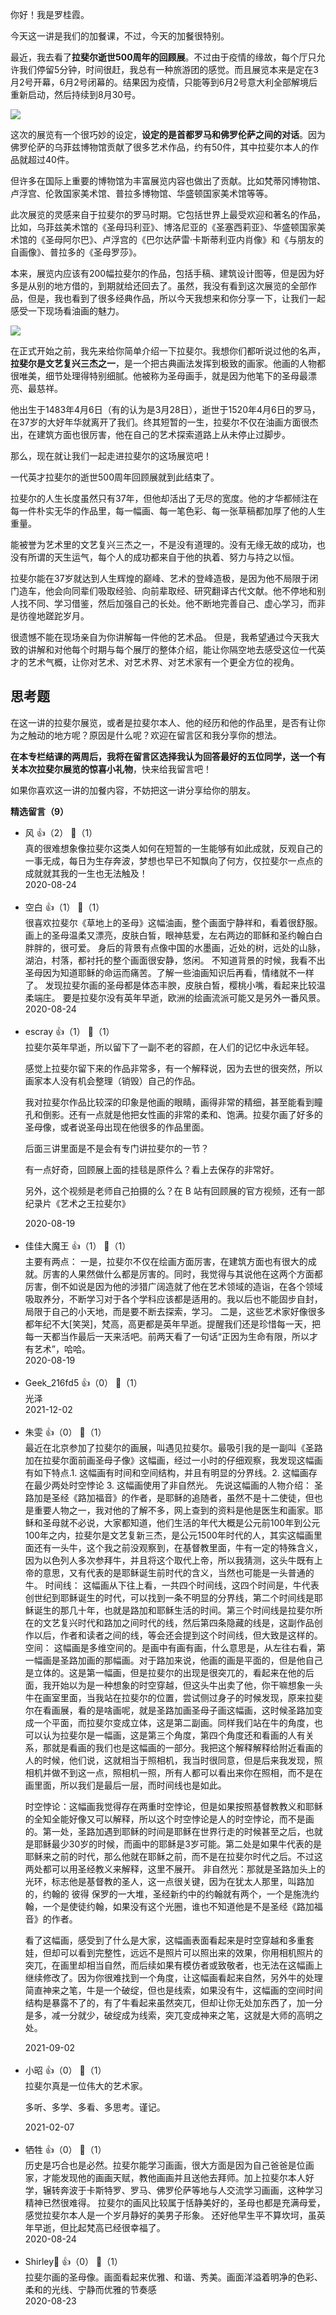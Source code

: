 你好！我是罗桂霞。

今天这一讲是我们的加餐课，不过，今天的加餐很特别。

最近，我去看了**拉斐尔逝世500周年的回顾展**。不过由于疫情的缘故，每个厅只允许我们停留5分钟，时间很赶，我总有一种旅游团的感觉。而且展览本来是定在3月2号开幕，6月2号闭幕的。结果因为疫情，只能等到6月2号意大利全部解境后重新启动，然后持续到8月30号。

![](https://static001.geekbang.org/resource/image/73/3b/736423d743a8d5640010888e0cdcf83b.jpg?wh=1142%2A521)

这次的展览有一个很巧妙的设定，**设定的是首都罗马和佛罗伦萨之间的对话**。因为佛罗伦萨的乌菲兹博物馆贡献了很多艺术作品，约有50件，其中拉斐尔本人的作品就超过40件。

但许多在国际上重要的博物馆为丰富展览内容也做出了贡献。比如梵蒂冈博物馆、卢浮宫、伦敦国家美术馆、普拉多博物馆、华盛顿国家美术馆等等。

此次展览的灵感来自于拉斐尔的罗马时期。它包括世界上最受欢迎和著名的作品，比如，乌菲兹美术馆的《圣母玛利亚》、博洛尼亚的《圣塞西莉亚》、华盛顿国家美术馆的《圣母阿尔巴》、卢浮宫的《巴尔达萨雷·卡斯蒂利亚内肖像》和《与朋友的自画像》、普拉多的《圣母罗莎》。

本来，展览内应该有200幅拉斐尔的作品，包括手稿、建筑设计图等，但是因为好多是从别的地方借的，到期就给还回去了。虽然，我没有看到这次展览的全部作品，但是，我也看到了很多经典作品，所以今天我想来和你分享一下，让我们一起感受一下现场看油画的魅力。

![](https://static001.geekbang.org/resource/image/79/35/79f78177d131db960f466fe62341de35.jpg?wh=1142%2A435)

在正式开始之前，我先来给你简单介绍一下拉斐尔。我想你们都听说过他的名声，**拉斐尔是文艺复兴三杰之一**，是一个把古典画法发挥到极致的画家。他画的人物都很唯美，细节处理得特别细腻。他被称为圣母画手，就是因为他笔下的圣母最漂亮、最慈祥。

他出生于1483年4月6日（有的认为是3月28日），逝世于1520年4月6日的罗马，在37岁的大好年华就离开了我们。终其短暂的一生，拉斐尔不仅在油画方面很杰出，在建筑方面也很厉害，他在自己的艺术探索道路上从未停止过脚步。

那么，现在就让我们一起走进拉斐尔的这场展览吧！

一代英才拉斐尔的逝世500周年回顾展就到此结束了。

拉斐尔的人生长度虽然只有37年，但他却活出了无尽的宽度。他的才华都倾注在每一件朴实无华的作品里，每一幅画、每一笔色彩、每一张草稿都加厚了他的人生重量。

能被誉为艺术里的文艺复兴三杰之一，不是没有道理的。没有无缘无故的成功，也没有所谓的天生运气，每个人的成功都来自于他的执着、努力与持之以恒。

拉斐尔能在37岁就达到人生辉煌的巅峰、艺术的登峰造极，是因为他不局限于闭门造车，他会向同辈们吸取经验、向前辈取经、研究翻译古代文献。他不停地和别人找不同、学习借鉴，然后加强自己的长处。他不断地完善自己、虚心学习，而非是彷徨地蹉跎岁月。

很遗憾不能在现场亲自为你讲解每一件他的艺术品。 但是，我希望通过今天我大致的讲解和对他每个时期与每个展厅的整体介绍，能让你隔空地去感受这位一代英才的艺术气概，让你对艺术、对艺术界、对艺术家有一个更全方位的视角。

## 思考题

在这一讲的拉斐尔展览，或者是拉斐尔本人、他的经历和他的作品里，是否有让你为之触动的地方呢？原因是什么呢？欢迎在留言区和我分享你的想法。

**在本专栏结课的两周后，我将在留言区选择我认为回答最好的五位同学，送一个有关本次拉斐尔展览的惊喜小礼物**，快来给我留言吧！

如果你喜欢这一讲的加餐内容，不妨把这一讲分享给你的朋友。
<div><strong>精选留言（9）</strong></div><ul>
<li><span>风</span> 👍（2） 💬（1）<div>真的很难想象像拉斐尔这类人如何在短暂的一生能够有如此成就，反观自己的一事无成，每日为生存奔波，梦想也早已不知飘向了何方，仅拉斐尔一点点的成就就其我的一生也无法触及！</div>2020-08-24</li><br/><li><span>空白</span> 👍（1） 💬（1）<div>很喜欢拉斐尔《草地上的圣母》这幅油画，整个画面宁静祥和，看着很舒服。画上的圣母温柔又漂亮，皮肤白皙，眼神慈爱，左右两边的耶稣和圣约翰白白胖胖的，很可爱。
身后的背景有点像中国的水墨画，近处的树，远处的山脉，湖泊，村落，都衬托的整个画面很安静，悠闲。
不知道背景的时候，我看不出圣母因为知道耶稣的命运而痛苦。了解一些油画知识后再看，情绪就不一样了。
发现拉斐尔画的圣母都是体态丰腴，皮肤白皙，樱桃小嘴，看起来比较温柔端庄。
要是拉斐尔没有英年早逝，欧洲的绘画流派可能又是另外一番风景。</div>2020-08-24</li><br/><li><span>escray</span> 👍（1） 💬（1）<div>拉斐尔英年早逝，所以留下了一副不老的容颜，在人们的记忆中永远年轻。

感觉上拉斐尔留下来的作品非常多，有一个解释说，因为去世的很突然，所以画家本人没有机会整理（销毁）自己的作品。

我对拉斐尔作品比较深的印象是他画的眼睛，画得非常的精细，甚至能看到瞳孔和倒影。还有一点就是他把女性画的非常的柔和、饱满。拉斐尔画了好多的圣母像，或者说圣母出现在他很多的作品里面。

后面三讲里面是不是会有专门讲拉斐尔的一节？

有一点好奇，回顾展上面的挂毯是原件么？看上去保存的非常好。

另外，这个视频是老师自己拍摄的么？在 B 站有回顾展的官方视频，还有一部纪录片《艺术之王拉斐尔》</div>2020-08-19</li><br/><li><span>佳佳大魔王</span> 👍（1） 💬（1）<div>主要有两点：
一是，拉斐尔不仅在绘画方面厉害，在建筑方面也有很大的成就。厉害的人果然做什么都是厉害的。同时，我觉得与其说他在这两个方面都厉害，倒不如说是因为他的涉猎广阔造就了他在艺术领域的造诣，在各个领域吸取养分，不断学习对于各个学科应该都是适用的。我以后也不能固步自封，局限于自己的小天地，而是要不断去探索，学习。
二是，这些艺术家好像很多都年纪不大[笑哭]，梵高，高更都是英年早逝。提醒我们还是珍惜每一天，把每一天都当作最后一天来活吧。前两天看了一句话“正因为生命有限，所以才有艺术”，哈哈。</div>2020-08-19</li><br/><li><span>Geek_216fd5</span> 👍（0） 💬（1）<div>光泽</div>2021-12-02</li><br/><li><span>朱雯</span> 👍（0） 💬（1）<div>最近在北京参加了拉斐尔的画展，叫遇见拉斐尔。最吸引我的是一副叫《圣路加在拉斐尔面前画圣母子像》这幅画，经过一小时的仔细观察，我发现这幅画有如下特点.1.  这幅画有时间和空间结构，并且有明显的分界线。2. 这幅画存在最少两处时空悖论 3. 这幅画使用了非自然光。
先说这幅画的人物介绍： 圣路加是圣经《路加福音》的作者，是耶稣的追随者，虽然不是十二使徒，但也是重要人物之一，我对他的了解不多，网上查到的资料是他是医生和画家。耶稣和圣母就不必说，大家都知道，他们生活的年代大概是公元前100年到公元100年之内，拉斐尔是文艺复新三杰，是公元1500年时代的人，其实这幅画里面还有一头牛，这个我之前没观察到，在基督教里面，牛有一定的特殊含义，因为以色列人多次参拜牛，并且将这个取代上帝，所以我猜测，这头牛既有上帝的意思，又有代表的是耶稣诞生前时代的含义，当然也可能是一头普通的牛。
时间线： 这幅画从下往上看，一共四个时间线，这四个时间是，牛代表创世纪到耶稣诞生的时代，可以找到一条不明显的分界线，第二个时间线是耶稣诞生的那几十年，也就是路加和耶稣生活的时间。第三个时间线是拉斐尔所在的文艺复兴时代和路加之间时代的线，然后第四条隐藏的线是，这副作品创作以后，作者和读者之间的线，等会还会提到这个时间线，但大致是这样的。
空间： 这幅画是多维空间的。是画中有画有画，什么意思是，从左往右看，第一幅画是圣路加画的那幅画。对于路加来说，他画的画是平面的，但是他自己是立体的。这是第一幅画，但是拉斐尔的出现是很突兀的，看起来在他的后面，我开始以为是一种想象的时空穿越，但这头牛出卖了他，你干嘛想象一头牛在画室里面，当我站在拉斐尔的位置，尝试侧过身子的时候发现，原来拉斐尔在看画展，看的是啥画呢，就是圣路加画圣母子画这幅画，这时候圣路加变成一个平面，而拉斐尔变成立体，这是第二副画。同样我们站在牛的角度，也可以认为拉斐尔是一幅画，这是第三个角度，第四个角度还和看画的人有关系，那就是看画的我们也是这幅画的一部分。我把这个解释解释给附近看画的人的时候，他们说，这就相当于照相机，我当时很同意，但是后来我发现，照相机并做不到这一点，照相机一照，所有人都可以看出来你在照相，而不是在画里面，所以我们是最后一层，而时间线也是如此。

时空悖论：这幅画我觉得存在两重时空悖论，但是如果按照基督教教义和耶稣的全知全能好像又可以解释，所以这个时空悖论是人的时空悖论，而不是画的。第一处，圣路加遇到耶稣的时间是耶稣在世界行走的时候甚至之后，也就是耶稣最少30岁的时候，而画中的耶稣是3岁可能。第二处是如果牛代表的是耶稣来之前的时代，那么他就在耶稣之前，而不是在拉斐尔时代之后。不过这两处都可以用圣经教义来解释，这里不展开。
非自然光：那就是圣路加头上的光环，标志他是基督教的圣人，这一点很关键，因为在犹太人那里，叫路加的，约翰的 彼得 保罗的一大堆，圣经新约中的约翰就有两个，一个是施洗约翰，一个是使徒约翰，如果没有这个光圈，谁也不知道他是不是圣经《路加福音》的作者。

看了这幅画，感受到了什么是大家，这幅画表面看起来是时空穿越和多重套娃，但却可以看到完整性，远远不是照片可以照出来的效果，你用相机照片的突兀，在画里却相当自然，而后续如果有模仿者或致敬者，也无法在这幅画上继续修改了。因为你很难找到一个角度，让这幅画看起来自然，另外牛的处理简直神来之笔，牛是一个破绽，但也是线索，如果没有牛，这幅画的空间时间结构是暴露不了的，有了牛看起来虽然突兀，但却让你无处加东西了，加一分是多，减一分就少，破绽成为线索，突兀变成神来之笔，这就是大师的高明之处。
</div>2021-09-02</li><br/><li><span>小昭</span> 👍（0） 💬（1）<div>拉斐尔真是一位伟大的艺术家。

多听、多学、多看、多思考。谨记。</div>2021-02-07</li><br/><li><span>牺牲</span> 👍（0） 💬（1）<div>历史是巧合也是必然。拉斐尔能学习画画，很大方面是因为自己爸爸是位画家，才能发现他的画画天赋，教他画画并且送他去拜师。加上拉斐尔本人好学，辗转奔波于卡斯特罗、罗马、佛罗伦萨等地与人交流学习画画，这种学习精神已然很难得。
拉斐尔的画风比较属于恬静美好的，圣母也都是充满母爱，感觉拉斐尔本人是一个岁月静好的美男子形象。
还好他早生平不算坎坷，虽英年早逝，但比起梵高已经很幸福了。</div>2020-08-24</li><br/><li><span>Shirley🌙</span> 👍（0） 💬（1）<div>拉斐尔画的圣母像。画面看起来优雅、和谐、秀美。画面洋溢着明净的色彩、柔和的光线、宁静而优雅的节奏感</div>2020-08-23</li><br/>
</ul>